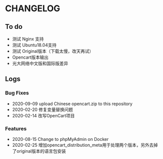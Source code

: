 # CHANGELOG

## To do

* 测试 Nginx 支持
* 测试 Ubuntu18.04支持
* 测试 Original版本（下载太慢，改天再试）
* Opencart版本输出
* 光大网络中文版和国际版差异

## Logs

### Bug Fixes

* 2020-09-09  upload Chinese opencart.zip to this repository 
* 2020-02-20  修复变量替换问题
* 2020-02-14  改写OpenCart项目

### Features

* 2020-08-15  Change to phpMyAdmin on Docker
* 2020-02-25  增加opencart_distribution_meta用于处理两个版本，另外去掉了original版本的语言包安装
